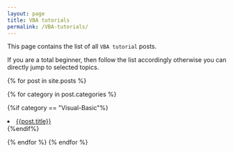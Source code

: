 ```yaml
---
layout: page
title: VBA tutorials
permalink: /VBA-tutorials/
---
```


This page contains the list of all `VBA tutorial` posts.

If you are a total beginner, then follow the list accordingly otherwise you can directly jump to selected topics.


{% for post in site.posts %}

{% for category in post.categories %}

{%if category == "Visual-Basic"%}
<li><a href="{{ site.posts }}">{{post.title}}</a></li>
{%endif%}

{% endfor %}
{% endfor %}



<!--
* [VBA Introduction](/visual-basic/vba-introduction)

* [Visual Basic Editor (VBE)](/visual-basic/vbe-editor)

* [VBE Windows](/visual-basic/vbe-windows)

* [Sub and Function Procedures](/visual-basic/vba-sub-and-function-procedure)

* [Executing Sub and Function Procedures](/visual-basic/vba-executing-procedures)

-->



